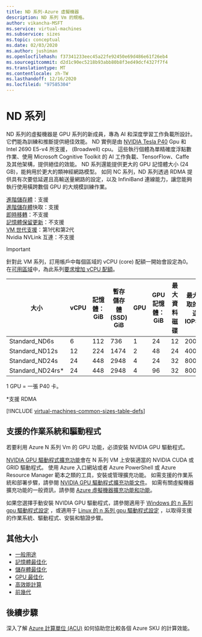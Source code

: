 ```yaml
---
title: ND 系列-Azure 虛擬機器
description: ND 系列 Vm 的規格。
author: vikancha-MSFT
ms.service: virtual-machines
ms.subservice: sizes
ms.topic: conceptual
ms.date: 02/03/2020
ms.author: jushiman
ms.openlocfilehash: f37341233eec45a22fe92450e69d486e61f26eb4
ms.sourcegitcommit: d2d1c90ec5218b93abb80b8f3ed49dcf4327f7f4
ms.translationtype: MT
ms.contentlocale: zh-TW
ms.lasthandoff: 12/16/2020
ms.locfileid: "97585304"
---
```

# <a name="nd-series"></a>ND 系列

ND 系列的虛擬機器是 GPU 系列的新成員，專為 AI 和深度學習工作負載所設計。 它們能為訓練和推斷提供絕佳效能。 ND 實例是由 [NVIDIA Tesla P40](https://images.nvidia.com/content/pdf/tesla/184427-Tesla-P40-Datasheet-NV-Final-Letter-Web.pdf) Gpu 和 Intel 2690 E5-v4 所支援， (Broadwell) cpu。 這些執行個體為單精確度浮點數作業、使用 Microsoft Cognitive Toolkit 的 AI 工作負載、TensorFlow、Caffe 及其他架構，提供絕佳的效能。 ND 系列還能提供更大的 GPU 記憶體大小 (24 GB)，能夠用於更大的類神經網路模型。 如同 NC 系列，ND 系列透過 RDMA 提供具有次要低延遲且高輸送量網路的設定，以及 InfiniBand 連線能力，讓您能夠執行使用橫跨數個 GPU 的大規模訓練作業。

[進階儲存體](premium-storage-performance.md)：支援<br>
[進階儲存體](premium-storage-performance.md)快取：支援<br>
[即時移轉](maintenance-and-updates.md)：不支援<br>
[記憶體保留更新](maintenance-and-updates.md)：不支援<br>
[VM 世代支援](generation-2.md)：第1代和第2代<br>
Nvidia NVLink 互連：不支援<br>

> [!IMPORTANT]
> 針對此 VM 系列，訂用帳戶中每個區域的 vCPU (core) 配額一開始會設定為0。 在[可用區域](https://azure.microsoft.com/regions/services/)中，為此系列[要求增加 vCPU 配額](../azure-portal/supportability/resource-manager-core-quotas-request.md)。
>
| 大小 | vCPU | 記憶體：GiB | 暫存儲存體 (SSD) GiB | GPU | GPU 記憶體：GiB | 最大資料磁碟 | 最大取消快取的磁碟輸送量：IOPS/MBps | 最大 NIC |
|---|---|---|---|---|---|---|---|---|
| Standard_ND6s    | 6  | 112 | 736  | 1 | 24 | 12 | 20000/200 | 4 |
| Standard_ND12s   | 12 | 224 | 1474 | 2 | 48 | 24 | 40000/400 | 8 |
| Standard_ND24s   | 24 | 448 | 2948 | 4 | 24 | 32 | 80000/800 | 8 |
| Standard_ND24rs* | 24 | 448 | 2948 | 4 | 96 | 32 | 80000/800 | 8 |

1 GPU = 一張 P40 卡。

*支援 RDMA

[!INCLUDE [virtual-machines-common-sizes-table-defs](../../includes/virtual-machines-common-sizes-table-defs.md)]

## <a name="supported-operating-systems-and-drivers"></a>支援的作業系統和驅動程式

若要利用 Azure N 系列 Vm 的 GPU 功能，必須安裝 NVIDIA GPU 驅動程式。

[NVIDIA GPU 驅動程式擴充功能](./extensions/hpccompute-gpu-windows.md)會在 N 系列 VM 上安裝適當的 NVIDIA CUDA 或 GRID 驅動程式。 使用 Azure 入口網站或者 Azure PowerShell 或 Azure Resource Manager 範本之類的工具，安裝或管理擴充功能。 如需支援的作業系統和部署步驟，請參閱 [NVIDIA GPU 驅動程式擴充功能文件](./extensions/hpccompute-gpu-windows.md)。 如需有關虛擬機器擴充功能的一般資訊，請參閱 [Azure 虛擬機器擴充功能和功能](./extensions/overview.md)。

如果您選擇手動安裝 NVIDIA GPU 驅動程式，請參閱適用于 [Windows 的 n 系列 gpu 驅動程式設定](./windows/n-series-driver-setup.md) ，或適用于 [Linux 的 n 系列 gpu 驅動程式設定](./linux/n-series-driver-setup.md) ，以取得支援的作業系統、驅動程式、安裝和驗證步驟。

## <a name="other-sizes"></a>其他大小

- [一般用途](sizes-general.md)
- [記憶體最佳化](sizes-memory.md)
- [儲存體最佳化](sizes-storage.md)
- [GPU 最佳化](sizes-gpu.md)
- [高效能計算](sizes-hpc.md)
- [前幾代](sizes-previous-gen.md)

## <a name="next-steps"></a>後續步驟

深入了解 [Azure 計算單位 (ACU)](acu.md) 如何協助您比較各個 Azure SKU 的計算效能。
